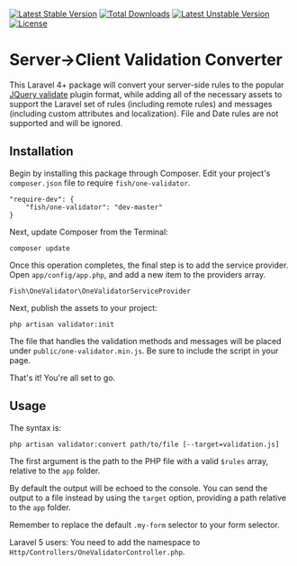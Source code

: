 [![Latest Stable Version](https://poser.pugx.org/fish/one-validator/v/stable.svg)](https://packagist.org/packages/fish/one-validator) [![Total Downloads](https://poser.pugx.org/fish/one-validator/downloads.svg)](https://packagist.org/packages/fish/one-validator) [![Latest Unstable Version](https://poser.pugx.org/fish/one-validator/v/unstable.svg)](https://packagist.org/packages/fish/one-validator) [![License](https://poser.pugx.org/fish/one-validator/license.svg)](https://packagist.org/packages/fish/one-validator)

# Server->Client Validation Converter

This Laravel 4+ package will convert your server-side rules to the popular [JQuery validate](http://jqueryvalidation.org/) plugin format, while adding all of the necessary assets to support the Laravel set of rules (including remote rules) and messages (including custom attributes and localization).
File and Date rules are not supported and will be ignored.

## Installation

Begin by installing this package through Composer. Edit your project's `composer.json` file to require `fish/one-validator`.

	"require-dev": {
		"fish/one-validator": "dev-master"
	}

Next, update Composer from the Terminal:

    composer update

Once this operation completes, the final step is to add the service provider. Open `app/config/app.php`, and add a new item to the providers array.

    Fish\OneValidator\OneValidatorServiceProvider

Next, publish the assets to your project:

    php artisan validator:init

The file that handles the validation methods and messages will be placed under `public/one-validator.min.js`.
Be sure to include the script in your page.

That's it! You're all set to go.

## Usage

The syntax is:

    php artisan validator:convert path/to/file [--target=validation.js]

The first argument is the path to the PHP file with a valid `$rules` array, relative to the `app` folder.

By default the output will be echoed to the console.
You can send the output to a file instead by using the `target` option, providing a path relative to the `app` folder.

Remember to replace the default `.my-form` selector to your form selector.

Laravel 5 users: You need to add the namespace to `Http/Controllers/OneValidatorController.php`.